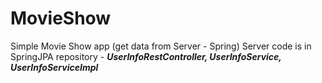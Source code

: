 # MovieShow
Simple Movie Show app (get data from Server - Spring)
Server code is in SpringJPA repository - ***UserInfoRestController, UserInfoService, UserInfoServiceImpl***
